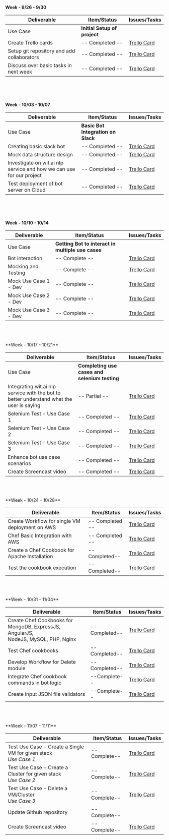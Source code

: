 **Week - 9/26 - 9/30**


| Deliverable   | Item/Status   |  Issues/Tasks
| ------------- | ------------  |  ------------
| Use Case      | **Initial Setup of project**          | &nbsp;
| Create Trello cards      | -- Completed --           |  [Trello Card](https://trello.com/c/qdVHLquO)
| Setup git repository and add collaborators      | -- Completed --             |  [Trello Card](https://trello.com/c/OUbUnJTa)
| Discuss over basic tasks in next week      | -- Completed --             |  [Trello Card](https://trello.com/c/Bt5ap6T9)



<br>
<br>
<br>

**Week - 10/03 - 10/07**


| Deliverable   | Item/Status   |  Issues/Tasks
| ------------- | ------------  |  ------------
| Use Case      | **Basic Bot Integration on Slack**          | &nbsp;
|   Creating basic slack bot    | -- Completed --            |  [Trello Card](https://trello.com/c/ZH9hMuRV)
| Mock data structure design      | -- Completed --             |  [Trello Card](https://trello.com/c/HxT5dTsW)
| Investigate on wit.ai nlp service and how we can use for our project      | -- Completed --            |  [Trello Card](https://trello.com/c/ZqBoB3Qd)
| Test deployment of bot server on Cloud | -- Completed -- | [Trello Card](https://trello.com/c/j287j20v)

<br>
<br>
<br>

**Week - 10/10 - 10/14**


| Deliverable   | Item/Status   |  Issues/Tasks
| ------------- | ------------  |  ------------
| Use Case      | **Getting Bot to interact in multiple use cases**          | &nbsp;
|  Bot interaction     | -- Complete --             |  [Trello Card](https://trello.com/c/0oqCFd6D)
| Mocking and Testing      | -- Complete --             |  [Trello Card](https://trello.com/c/Nn5pgsMM)
| Mock Use Case 1 - Dev      | -- Complete --             |  [Trello Card](https://trello.com/c/8Wn2OQVm)
| Mock Use Case 2 - Dev      | -- Complete --             |  [Trello Card](https://trello.com/c/o9qMTNfO)
| Mock Use Case 3 - Dev      | -- Complete --             |  [Trello Card](https://trello.com/c/y3EHgd1L)



<br>
<br>
<br>
**Week - 10/17 - 10/21**


| Deliverable   | Item/Status   |  Issues/Tasks
| ------------- | ------------  |  ------------
| Use Case      | **Completing use cases and selenium testing**          | &nbsp;
|Integrating wit.ai nlp service with the bot to better understand what the user is saying      | -- Partial --             |  [Trello Card](https://trello.com/c/Zy4PKUW0)
| Selenium Test - Use Case 1      | -- Completed --             |  [Trello Card](https://trello.com/c/eZqyoZ5d)
| Selenium Test - Use Case 2      | -- Completed --             |  [Trello Card](https://trello.com/c/4oBAW1Ld)
| Selenium Test - Use Case 3      |  -- Completed --             |  [Trello Card](https://trello.com/c/ukpadEW7)
| Enhance bot use case scenarios | -- Completed -- | [Trello Card](https://trello.com/c/fNXfdiXG)
| Create Screencast video | -- Completed -- | [Trello Card](https://trello.com/c/sYpVZwSm)


<br>
<br>
<br>
**Week - 10/24 - 10/28**


| Deliverable   | Item/Status   |  Issues/Tasks
| ------------- | ------------  |  ------------
| Create Workflow for single VM deployment on AWS | -- Completed -- |  [Trello Card](https://trello.com/c/Uk37nU42)
| Chef Basic Integration with AWS | -- Completed -- | [Trello Card](https://trello.com/c/MqihHM8m)
| Create a Chef Cookbook for Apache Installation | -- Completed-- | [Trello Card](https://trello.com/c/rSq9Q4EX)
| Test the cookbook execution | --Completed-- | [Trello Card](https://trello.com/c/rSq9Q4EX)
<br>
<br>
<br>
**Week - 10/31 - 11/04**

| Deliverable   | Item/Status   |  Issues/Tasks
| ------------- | ------------  |  ------------
| Create Chef Cookbooks for MongoDB, ExpressJS, AngularJS,<br> NodeJS, MySQL, PHP, Nginx  | --Completed-- | [Trello Card](https://trello.com/c/E4OF0M5b)
| Test Chef cookbooks | --Completed--| [Trello Card](https://trello.com/c/E4OF0M5b)
| Develop Workflow for Delete module | --Completed-- | [Trello Card](https://trello.com/c/Irr9b828)
| Integrate Chef cookbook commands in bot logic | --Complete-- | [Trello Card]()
| Create input JSON file validators | --Complete-- | [Trello Card](https://trello.com/c/jHoYqwMG)
<br>
<br>
<br>
**Week - 11/07 - 11/11**

| Deliverable   | Item/Status   |  Issues/Tasks
| ------------- | ------------  |  ------------
| Test Use Case - Create a Single VM for given stack <br> _Use Case 1_| --Complete-- | [Trello Card](https://trello.com/c/Jl2AHxED)
| Test Use Case - Create a Cluster for given stack <br> _Use Case 2_| --Complete-- | [Trello Card](https://trello.com/c/9l5KLEmC)
| Test Use Case - Delete a VM/Cluster <br> _Use Case 3_| --Complete-- | [Trello Card](https://trello.com/c/XVDTEwDC)
| Update Github repository | --Complete-- | &nbsp;
| Create Screencast video | --Complete-- | [Trello Card](https://trello.com/c/1p5TlIfV)
